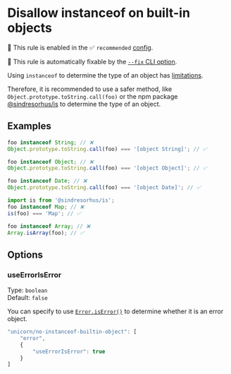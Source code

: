 # Disallow instanceof on built-in objects

💼 This rule is enabled in the ✅ `recommended` [config](https://github.com/sindresorhus/eslint-plugin-unicorn#preset-configs-eslintconfigjs).

🔧 This rule is automatically fixable by the [`--fix` CLI option](https://eslint.org/docs/latest/user-guide/command-line-interface#--fix).

<!-- end auto-generated rule header -->
<!-- Do not manually modify this header. Run: `npm run fix:eslint-docs` -->

Using `instanceof` to determine the type of an object has [limitations](https://developer.mozilla.org/en-US/docs/Web/JavaScript/Reference/Operators/instanceof#instanceof_and_multiple_realms).

Therefore, it is recommended to use a safer method, like `Object.prototype.toString.call(foo)` or the npm package [@sindresorhus/is](https://www.npmjs.com/package/@sindresorhus/is) to determine the type of an object.

## Examples

```js
foo instanceof String; // ❌
Object.prototype.toString.call(foo) === '[object String]'; // ✅
```

```js
foo instanceof Object; // ❌
Object.prototype.toString.call(foo) === '[object Object]'; // ✅
```

```js
foo instanceof Date; // ❌
Object.prototype.toString.call(foo) === '[object Date]'; // ✅
```

```js
import is from '@sindresorhus/is';
foo instanceof Map; // ❌
is(foo) === 'Map'; // ✅
```

```js
foo instanceof Array; // ❌
Array.isArray(foo); // ✅
```

## Options

### useErrorIsError

Type: `boolean`\
Default: `false`

You can specify to use [`Error.isError()`](https://github.com/tc39/proposal-is-error) to determine whether it is an error object.

```js
"unicorn/no-instanceof-builtin-object": [
	"error",
	{
		"useErrorIsError": true
	}
]
```
